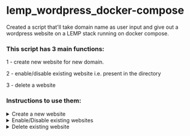 # lemp_wordpress_docker-compose
Created a script that'll take domain name as user input and give out a wordpress website on a LEMP stack running on docker compose.

### This script has 3 main functions:
  1 - create new website for new domain.

  2 - enable/disable existing website i.e. present in the directory
  
  3 - delete a website

### Instructions to use them:
<details>

<summary>Create a new website</summary>

1. Run this command while you are inside this folder
```bash 
bash main_script.sh domain 
```
![Alt Running the script](https://github.com/dev4901/lemp_wordpress_docker-compose/blob/main/readme_pictures/f1-s1-1.png)

2a. If you've docker installed on your system, then you'll get the option to enter domain name for your website. Like this

![Alt entering domain name](https://github.com/dev4901/lemp_wordpress_docker-compose/blob/main/readme_pictures/f1-s1-2.png)

2b. If you dont have docker installed on the system, it'll install it for you.

![Alt installing docker 1](https://github.com/dev4901/lemp_wordpress_docker-compose/blob/main/readme_pictures/f1-s2-1.png)
![Alt installed docker 2](https://github.com/dev4901/lemp_wordpress_docker-compose/blob/main/readme_pictures/f1-s2-2.png)

3. It will create a new directory named after your domain. This directory will contain all your website data viz-a-viz database, nginx-conf file and wordpress code.

![Alt website directory created](https://github.com/dev4901/lemp_wordpress_docker-compose/blob/main/readme_pictures/f1-s3-1.jpg)

![Alt contents of the website directory](https://github.com/dev4901/lemp_wordpress_docker-compose/blob/main/readme_pictures/f1-s3-2.png)

</details>

<details> 
<summary>Enable/Disable existing websites</summary>

1. To start a website, write the following command
```bash
bash main_script.bash enable <domain_name>
```   
![Alt enabling a website](https://github.com/dev4901/lemp_wordpress_docker-compose/blob/main/readme_pictures/f2-s1.png)

2. To stop a running website without deleting its data, write
```bash
bash main_script.bash disable <domain_name>
```
![Alt enabling a website](https://github.com/dev4901/lemp_wordpress_docker-compose/blob/main/readme_pictures/f2-s2.png)

</details>

<details> 
<summary>Delete existing website</summary>

With this we can delete a website irrelevant to whether it is enabled/disabled. It'll stop it's containers (if running) and then delete the directory of that website
```bash
bash main_script.bash delete <domain_name>
```
![Alt enabling a website](https://github.com/dev4901/lemp_wordpress_docker-compose/blob/main/readme_pictures/f3.png)

</details>
